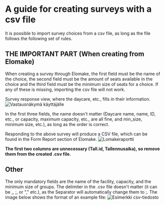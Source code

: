 # A guide for creating surveys with a csv file
It is possible to import survey choices from a csv file, as long as the file follows the following set of rules.

## THE IMPORTANT PART (When creating from Elomake)
When creating a survey through Elomake, the first field must be the name of the choice, the second field must be the amount of seats available in the choice and the third field must be the minimum size of seats for a choice. If any of these is missing, importing the csv file will not work. 

Survey response view, where the daycare, etc., fills in their information.
<img src="/static/images/csv-reply-view.png" alt="Vastausnäkymä käyttäjälle">

In the first three fields, the name doesn't matter (Daycare name, name, ID, etc., or capacity, maximum capacity, etc., are all fine, and min_size, minimum size, etc.), as long as the order is correct.

Responding to the above survey will produce a CSV file, which can be found in the Form Report section of Elomake.
<img src="/static/images/csv-report-view.png" alt="Lomakeraportti">

<strong>The first two columns are unnecessary (Tall.id, Tallennusaika), so remove them from the created .csv file.</strong> 

## Other
The only mandatory fields are the name of the facility, capacity, and the minimum size of groups. The delimiter in the .csv file doesn't matter (it can be ,, ;, or "," etc.), as the Separator will automatically change them to ;. The image below shows the format of an example file:
<img src="/static/images/csv.png" alt="Esimerkki csv-tiedosto">